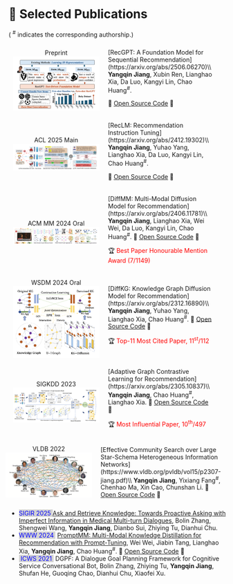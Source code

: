 
# 📝 Selected Publications 

<style>
.box {
  display: inline-block;
  background-color: lightgray;
}
.blue-text {
  color: blue;
}
.paper-box {
    display: flex;
    align-items: center;
    justify-content: center;
    border: 1px #ccc;
    padding: 10px;
}
.paper-box-image {
    flex: 1;
    text-align: center;
}

.paper-box-image img {
    max-width: 200px;
    max-height: 200px;
    object-fit: cover;
}

.paper-box-text {
    flex: 2;
    padding: 0 20px;
}
</style>

( <sup>#</sup> indicates the corresponding authorship.) 

<div class='paper-box'><div class='paper-box-image'><div><div class="badge">Preprint</div><img src='images/recgpt.png' alt="sym"></div></div>
<div class='paper-box-text' markdown="1">
[RecGPT: A Foundation Model for Sequential Recommendation](https://arxiv.org/abs/2506.06270)\\
<b>Yangqin Jiang</b>, Xubin Ren, Lianghao Xia, Da Luo, Kangyi Lin, Chao Huang<sup>#</sup>.   

🌟 <a href="https://github.com/HKUDS/RecGPT">Open Source Code</a> 🌟

</div>
</div>

<div class='paper-box'><div class='paper-box-image'><div><div class="badge">ACL 2025 Main</div><img src='images/reclm.png' alt="sym"></div></div>
<div class='paper-box-text' markdown="1">
[RecLM: Recommendation Instruction Tuning](https://arxiv.org/abs/2412.19302)\\
<b>Yangqin Jiang</b>, Yuhao Yang, Lianghao Xia, Da Luo, Kangyi Lin, Chao Huang<sup>#</sup>.   

🌟 <a href="https://github.com/HKUDS/RecLM">Open Source Code</a> 🌟

</div>
</div>

<div class='paper-box'><div class='paper-box-image'><div><div class="badge">ACM MM 2024 Oral</div><img src='images/diffmm.png' alt="sym"></div></div>
<div class='paper-box-text' markdown="1">
[DiffMM: Multi-Modal Diffusion Model for Recommendation](https://arxiv.org/abs/2406.11781)\\
<b>Yangqin Jiang</b>, Lianghao Xia, Wei Wei, Da Luo, Kangyi Lin,  Chao Huang<sup>#</sup>. 
🌟 <a href="https://github.com/HKUDS/DiffMM">Open Source Code</a> 🌟

🏆 <font color="red">Best Paper Honourable Mention Award (7/1149)</font>

</div>
</div>

<div class='paper-box'><div class='paper-box-image'><div><div class="badge">WSDM 2024 Oral</div><img src='images/diffkg.png' alt="sym"></div></div>
<div class='paper-box-text' markdown="1">
[DiffKG: Knowledge Graph Diffusion Model for Recommendation](https://arxiv.org/abs/2312.16890)\\
<b>Yangqin Jiang</b>, Yuhao Yang, Lianghao Xia, Chao Huang<sup>#</sup>.  
🌟 <a href="https://github.com/HKUDS/DiffKG">Open Source Code</a> 🌟

🏆 <font color="red">Top-11 Most Cited Paper, 11<sup>st</sup>/112</font>

</div>
</div>

<div class='paper-box'><div class='paper-box-image'><div><div class="badge">SIGKDD 2023</div><img src='images/adagcl.png' alt="sym"></div></div>
<div class='paper-box-text' markdown="1">
[Adaptive Graph Contrastive Learning for Recommendation](https://arxiv.org/abs/2305.10837)\\
<b>Yangqin Jiang</b>, Chao Huang<sup>#</sup>, Lianghao Xia.  
🌟 <a href="https://github.com/HKUDS/AdaGCL">Open Source Code</a> 🌟

🏆 <font color="red">Most Influential Paper, 10<sup>th</sup>/497</font>
</div>
</div>

<div class='paper-box'><div class='paper-box-image'><div><div class="badge">VLDB 2022</div><img src='images/cssh.png' alt="sym"></div></div>
<div class='paper-box-text' markdown="1">
[Effective Community Search over Large Star-Schema Heterogeneous Information Networks](https://www.vldb.org/pvldb/vol15/p2307-jiang.pdf)\\
<b>Yangqin Jiang</b>, Yixiang Fang<sup>#</sup>, Chenhao Ma, Xin Cao, Chunshan Li.   
🌟 <a href="https://github.com/yangqin-jiang/CS-StarSchemaHIN">Open Source Code</a> 🌟
</div>
</div>

- <span style="color: blue; background-color: lightgray; "> SIGIR 2025 </span>[Ask and Retrieve Knowledge: Towards Proactive Asking with Imperfect Information in Medical Multi-turn Dialogues](https://dl.acm.org/doi/pdf/10.1145/3726302.3729898), Bolin Zhang, Shengwei Wang, **Yangqin Jiang**, Dianbo Sui, Zhiying Tu, Dianhui Chu. 
- <span style="color: blue; background-color: lightgray; "> WWW 2024 </span>&nbsp;[PromptMM: Multi-Modal Knowledge Distillation for Recommendation with Prompt-Tuning](https://arxiv.org/abs/2402.17188), Wei Wei, Jiabin Tang, Lianghao Xia,  **Yangqin Jiang**, Chao Huang<sup>#</sup>. 🌟 <a href="https://github.com/HKUDS/PromptMM">Open Source Code</a> 🌟
- <span style="color: blue; background-color: lightgray; "> ICWS 2021 </span>&nbsp;DGPF: A Dialogue Goal Planning Framework for Cognitive Service Conversational Bot, Bolin Zhang, Zhiying Tu, **Yangqin Jiang**, Shufan He, Guoqing Chao, Dianhui Chu, Xiaofei Xu. 

